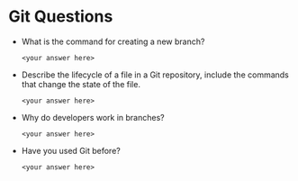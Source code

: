# Git Questions

- What is the command for creating a new branch?

  `<your answer here>`

- Describe the lifecycle of a file in a Git repository, include the commands that change the state of the file.

  `<your answer here>`

- Why do developers work in branches?

  `<your answer here>`

- Have you used Git before?

  `<your answer here>`
